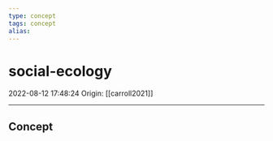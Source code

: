 ```yaml
---
type: concept
tags: concept
alias:
---
```


# social-ecology

2022-08-12 17:48:24
Origin: [[carroll2021]]

---

## Concept
